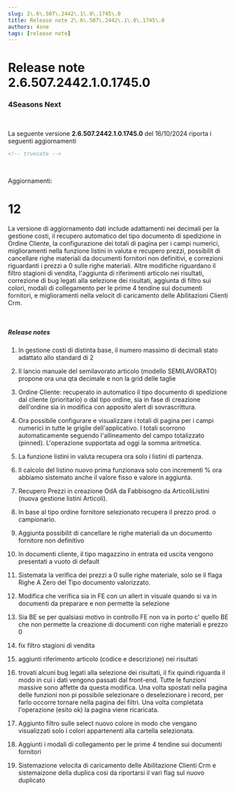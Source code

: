 ```yaml
---
slug: 2\.6\.507\.2442\.1\.0\.1745\.0
title: Release note 2\.6\.507\.2442\.1\.0\.1745\.0
authors: 4sne
tags: [release note]
---
```

# Release note 2\.6\.507\.2442\.1\.0\.1745\.0

### 4Seasons Next

&nbsp;

La seguente versione **2\.6\.507\.2442\.1\.0\.1745\.0** del 16\/10\/2024 riporta i seguenti aggiornamenti

```html
<!-- truncate -->
```

&nbsp;

Aggiornamenti\:

# 12

La versione di aggiornamento dati include adattamenti nei decimali per la gestione costi\, il recupero automatico del tipo documento di spedizione in Ordine Cliente\, la configurazione dei totali di pagina per i campi numerici\, miglioramenti nella funzione listini in valuta e recupero prezzi\, possibilit di cancellare righe materiali da documenti fornitori non definitivi\, e correzioni riguardanti i prezzi a 0 sulle righe materiali\. Altre modifiche riguardano il filtro stagioni di vendita\, l\'aggiunta di riferimenti articolo nei risultati\, correzione di bug legati alla selezione dei risultati\, aggiunta di filtro sui colori\, modali di collegamento per le prime 4 tendine sui documenti fornitori\, e miglioramenti nella velocit di caricamento delle Abilitazioni Clienti Crm\.

&nbsp;

##### Release notes

1. In gestione costi di distinta base\, il numero massimo di decimali  stato adattato allo standard di 2

2. Il lancio manuale del semilavorato articolo \(modello SEMILAVORATO\) propone ora una qta decimale e non la grid delle taglie

3. Ordine Cliente\: recuperato in automatico il tipo documento di spedizione dal cliente \(prioritario\) o dal tipo ordine\, sia in fase di creazione dell\'ordine sia in modifica con apposito alert di sovrascrittura\.

4. Ora  possibile configurare e visualizzare i totali di pagina per i campi numerici in tutte le griglie dell\'applicativo\. I totali scorrono automaticamente seguendo l\'allineamento del campo totalizzato \(pinned\)\. L\'operazione supportata ad oggi  la somma aritmetica\.

5. La funzione listini in valuta recupera ora solo i listini di partenza\.

6. Il calcolo del listino nuovo prima funzionava solo con incrementi \% ora abbiamo sistemato anche il valore fisso e valore in aggiunta\.

7. Recupero Prezzi in creazione OdA da Fabbisogno da ArticoliListini \(nuova gestione listini Articoli\)\.

8. In base al tipo ordine fornitore selezionato recupera il prezzo prod\. o campionario\.

9. Aggiunta possibilit di cancellare le righe materiali da un documento fornitore non definitivo

10. In documenti cliente\, il tipo magazzino in entrata ed uscita vengono presentati a vuoto di default

11. Sistemata la verifica dei prezzi a 0 sulle righe materiale\, solo se  il flaga Righe A Zero del Tipo documento  valorizzato\.

12. Modifica che verifica sia in FE con un allert  in visuale quando si va in documenti da preparare e non permette la selezione

13. Sia BE se per qualsiasi motivo in controllo FE non va in porto c\' quello BE che non permette la creazione di documenti con righe materiali e prezzo 0

14. fix filtro stagioni di vendita

15. aggiunti riferimento articolo \(codice e descrizione\) nei risultati

16. trovati alcuni bug legati alla selezione dei risultati\, il fix quindi riguarda il modo in cui i dati vengono passati dal front\-end\. Tutte le funzioni massive sono affette da questa modifica\. Una volta spostati nella pagina delle funzioni non  pi possibile selezionare o deselezionare i record\, per farlo occorre tornare nella pagina dei filtri\. Una volta completata l\'operazione \(esito ok\) la pagina viene ricaricata\.

17. Aggiunto filtro sulle select nuovo colore in modo che vengano visualizzati solo i colori appartenenti alla cartella selezionata\.

18. Aggiunti i modali di collegamento per le prime 4 tendine sui documenti fornitori

19. Sistemazione velocita di caricamento delle Abilitazione Clienti Crm e sistemaizone della duplica cosi da riportarsi il vari flag sul nuovo duplicato
